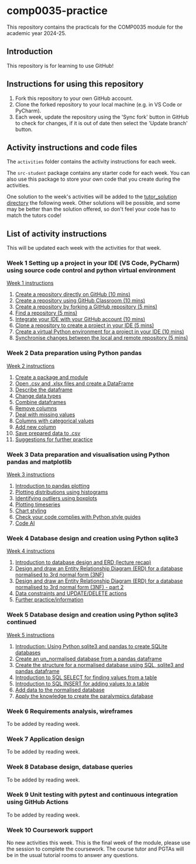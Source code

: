 # comp0035-practice 

This repository contains the practicals for the COMP0035 module for the academic year 2024-25.

## Introduction 

This repository is for learning to use GitHub!

## Instructions for using this repository

1. Fork this repository to your own GitHub account.
2. Clone the forked repository to your local machine (e.g. in VS Code or PyCharm).
3. Each week, update the repository using the 'Sync fork' button in GitHub to check for changes, if it is out of date
   then select the 'Update branch' button.

## Activity instructions and code files

The `activities` folder contains the activity instructions for each week.

The `src-student` package contains any starter code for each week. You can also use this package to store your own code
that you create during the activities.

One solution to the week's activities will be added to the [tutor_solution directory](src/tutorialpkg/tutor_solution)
the following week. Other solutions will be possible, and some may be better than the solution offered, so don't feel
your code has to match the tutors code!

## List of activity instructions

This will be updated each week with the activities for that week.

### Week 1 Setting up a project in your IDE (VS Code, PyCharm) using source code control and python virtual environment
[Week 1 instructions](activities/week1/1-0-instructions.md)
1. [Create a repository directly on GitHub (10 mins)](activities/week1/1-1-create-repository-github.md)
2. [Create a repository using GitHub Classroom (10 mins)](activities/week1/1-2-create-repository-github-classroom.md)
3. [Create a repository by forking a GitHub repository (5 mins)](activities/week1/1-3-create-repository-fork.md)
4. [Find a repository (5 mins)](activities/week1/1-4-find-repository.md)
5. [Integrate your IDE with your GitHub account (10 mins)](activities/week1/1-5-integrate-IDE-github.md)
6. [Clone a repository to create a project in your IDE (5 mins)](activities/week1/1-6-clone-repository.md)
7. [Create a virtual Python environment for a project in your IDE (10 mins)](activities/week1/1-7-create-virtual-environment.md)
8. [Synchronise changes between the local and remote repository (5 mins)](activities/week1/1-8-synch-changes.md)

### Week 2 Data preparation using Python pandas
[Week 2 instructions](activities/week2/2-0-instructions.md)
1. [Create a package and module](activities/week2/2-01-python-structure)
2. [Open .csv and .xlsx files and create a DataFrame](activities/week2/2-02-pandas-open)
3. [Describe the dataframe](activities/week2/2-03-pandas-describe)
4. [Change data types](activities/week2/2-04-pandas-datatypes)
5. [Combine dataframes](activities/week2/2-05-pandas-joining-dataframes)
6. [Remove columns](activities/week2/2-06-pandas-removing-columns)
7. [Deal with missing values](activities/week2/2-07-pandas-missing-values)
8. [Columns with categorical values](activities/week2/2-08-pandas-categorical-data)
9. [Add new column](activities/week2/2-09-pandas-new-column)
10. [Save prepared data to .csv](activities/week2/2-10-save-df-to-file.md)
11. [Suggestions for further practice](activities/week2/2-11-further-practice)

### Week 3 Data preparation and visualisation using Python pandas and matplotlib
[Week 3 instructions](activities/week3/3-0-instructions.md)
1. [Introduction to pandas plotting](activities/week3/3-1-plot-overview)
2. [Plotting distributions using histograms](activities/week3/3-2-distribution)
3. [Identifying outliers using boxplots](activities/week3/3-3-outliers.md)
4. [Plotting timeseries](activities/week3/3-4-timeseries.md)
5. [Chart styling](activities/week3/3-5-chart-styling.md)
6. [Check your code complies with Python style guides](activities/week3/3-6-lint)
7. [Code AI](activities/week3/3-7-aitools.md)

### Week 4 Database design and creation using Python sqlite3
[Week 4 instructions](activities/week4/4-0-instructions.md)
1. [Introduction to database design and ERD (lecture recap)](activities/week4/4-1-database-design.md)
2. [Design and draw an Entity Relationship Diagram (ERD) for a database normalised to 3rd normal form (3NF)](activities/week4/4-2-ERD.md)
3. [Design and draw an Entity Relationship Diagram (ERD) for a database normalised to 3rd normal form (3NF) - part 2](activities/week4/4-3-ERD-part2.md)
4. [Data constraints and UPDATE/DELETE actions](activities/week4/4-4-constraints.md)
5. [Further practice/information](activities/week4/4-5-further-practice.md)

### Week 5 Database design and creation using Python sqlite3 continued
[Week 5 instructions](activities/week5/5-0-instructions.md)
1. [Introduction: Using Python sqlite3 and pandas to create SQLite databases](activities/week5/5-1-introduction.md)
2. [Create an un_normalised database from a pandas dataframe](activities/week5/5-2-create-studentdb-unnormalised.md)
3. [Create the structure for a normalised database using SQL, sqlite3 and pandas dataframe](activities/week5/5-3-studentdb-normalised-structure.md)
4. [Introduction to SQL SELECT for finding values from a table](activities/week5/5-4-select-query.md)
5. [Introduction to SQL INSERT for adding values to a table](activities/week5/5-5-insert-query.md)
6. [Add data to the normalised database](activities/week5/5-6-studentdb-normalised-add-data.md)
7. [Apply the knowledge to create the paralympics database](activities/week5/5-7-create-paralympics-db.md)

### Week 6 Requirements analysis, wireframes

To be added by reading week.

### Week 7 Application design

To be added by reading week.

### Week 8 Database design, database queries

To be added by reading week.

### Week 9 Unit testing with pytest and continuous integration using GitHub Actions

To be added by reading week.

### Week 10 Coursework support

No new activities this week. This is the final week of the module, please use the session to complete the coursework.
The course tutor and PGTAs will be in the usual tutorial rooms to answer any questions.